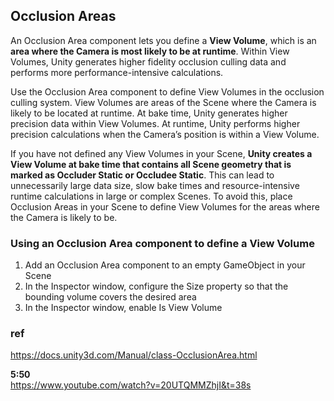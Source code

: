 ## Occlusion Areas
An Occlusion Area component lets you define a **View Volume**, which is an **area where the Camera is most likely to be at runtime**. Within View Volumes, Unity generates higher fidelity occlusion culling data and performs more performance-intensive calculations.

Use the Occlusion Area component to define View Volumes in the occlusion culling
 system. View Volumes are areas of the Scene
 where the Camera
 is likely to be located at runtime. At bake time, Unity generates higher precision data within View Volumes. At runtime, Unity performs higher precision calculations when the Camera’s position is within a View Volume.

If you have not defined any View Volumes in your Scene, **Unity creates a View Volume at bake time that contains all Scene geometry that is marked as Occluder Static or Occludee Static**. This can lead to unnecessarily large data size, slow bake times and resource-intensive runtime calculations in large or complex Scenes. To avoid this, place Occlusion Areas in your Scene to define View Volumes for the areas where the Camera is likely to be.


### Using an Occlusion Area component to define a View Volume
1. Add an Occlusion Area component to an empty GameObject in your Scene
2. In the Inspector window, configure the Size property so that the bounding volume covers the desired area
3. In the Inspector window, enable Is View Volume

### ref
https://docs.unity3d.com/Manual/class-OcclusionArea.html

**5:50** \
https://www.youtube.com/watch?v=20UTQMMZhjI&t=38s
